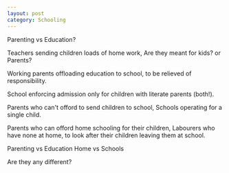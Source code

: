 ```yaml
---
layout: post
category: Schooling
---
```


Parenting vs Education?

Teachers sending children loads of home work, 
Are they meant for kids? or Parents?

Working parents offloading education to school, 
to be relieved of responsibility.

School enforcing admission only for 
children with literate parents (both!).

Parents who can't offord to send children to school,
Schools operating for a single child.

Parents who can offord home schooling for their children,
Labourers who have none at home, to look after their children leaving them at school.

Parenting vs Education
Home vs Schools

Are they any different?